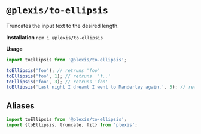 # `@plexis/to-ellipsis`

Truncates the input text to the desired length.

**Installation**
`npm i @plexis/to-ellipsis`

**Usage**

```javascript
import toEllipsis from '@plexis/to-ellipsis';

toEllipsis('foo'); // retruns 'foo'
toEllipsis('foo', 1); // retruns  'f..'
toEllipsis('foo', 3); // retruns 'foo'
toEllipsis('Last night I dreamt I went to Manderley again.', 5); // retruns 'Last ...'
```

## Aliases

```javascript
import toEllipsis from '@plexis/to-ellipsis';
import {toEllipsis, truncate, fit} from 'plexis';
```
